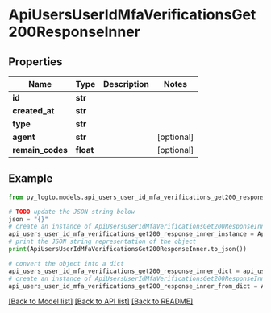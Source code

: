 # ApiUsersUserIdMfaVerificationsGet200ResponseInner


## Properties

Name | Type | Description | Notes
------------ | ------------- | ------------- | -------------
**id** | **str** |  | 
**created_at** | **str** |  | 
**type** | **str** |  | 
**agent** | **str** |  | [optional] 
**remain_codes** | **float** |  | [optional] 

## Example

```python
from py_logto.models.api_users_user_id_mfa_verifications_get200_response_inner import ApiUsersUserIdMfaVerificationsGet200ResponseInner

# TODO update the JSON string below
json = "{}"
# create an instance of ApiUsersUserIdMfaVerificationsGet200ResponseInner from a JSON string
api_users_user_id_mfa_verifications_get200_response_inner_instance = ApiUsersUserIdMfaVerificationsGet200ResponseInner.from_json(json)
# print the JSON string representation of the object
print(ApiUsersUserIdMfaVerificationsGet200ResponseInner.to_json())

# convert the object into a dict
api_users_user_id_mfa_verifications_get200_response_inner_dict = api_users_user_id_mfa_verifications_get200_response_inner_instance.to_dict()
# create an instance of ApiUsersUserIdMfaVerificationsGet200ResponseInner from a dict
api_users_user_id_mfa_verifications_get200_response_inner_from_dict = ApiUsersUserIdMfaVerificationsGet200ResponseInner.from_dict(api_users_user_id_mfa_verifications_get200_response_inner_dict)
```
[[Back to Model list]](../README.md#documentation-for-models) [[Back to API list]](../README.md#documentation-for-api-endpoints) [[Back to README]](../README.md)


